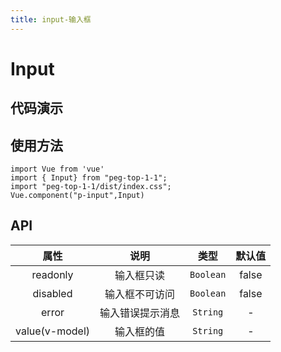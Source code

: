 ```yaml
---
title: input-输入框
---
```

# Input

## 代码演示
<ClientOnly>
  <InputDemo/>
</ClientOnly>

## 使用方法
~~~
import Vue from 'vue'
import { Input} from "peg-top-1-1";
import "peg-top-1-1/dist/index.css";
Vue.component("p-input",Input)
~~~

## API

|      属性      |       说明       |   类型    | 默认值 |
| :------------: | :--------------: | :-------: | :----: |
|    readonly    |    输入框只读    | `Boolean` | false  |
|    disabled    |  输入框不可访问  | `Boolean` | false  |
|     error      | 输入错误提示消息 | `String`  |   -    |
| value(v-model) |    输入框的值    | `String`  |   -    |